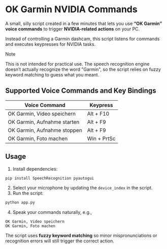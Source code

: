 # OK Garmin NVIDIA Commands

A small, silly script created in a few minutes that lets you use **“OK Garmin” voice commands** to trigger **NVIDIA-related actions** on your PC.

Instead of controlling a Garmin dashcam, this script listens for commands and executes keypresses for NVIDIA tasks.

> [!NOTE]
> This is not intended for practical use. The speech recognition engine doesn’t actually recognize the word "Garmin", so the script relies on fuzzy keyword matching to guess what you meant.

## Supported Voice Commands and Key Bindings

| Voice Command               | Keypress    |
| --------------------------- | ----------- |
| OK Garmin, Video speichern  | Alt + F10   |
| OK Garmin, Aufnahme starten | Alt + F9    |
| OK Garmin, Aufnahme stoppen | Alt + F9    |
| OK Garmin, Foto machen      | Win + PrtSc |

## Usage

1. Install dependencies:

```bash
pip install SpeechRecognition pyautogui
```

2. Select your microphone by updating the `device_index` in the script.
3. Run the script:

```bash
python app.py
```

4. Speak your commands naturally, e.g.,

```
OK Garmin, Video speichern
OK Garmin, Foto machen
```

The script uses **fuzzy keyword matching** so minor mispronunciations or recognition errors will still trigger the correct action.
